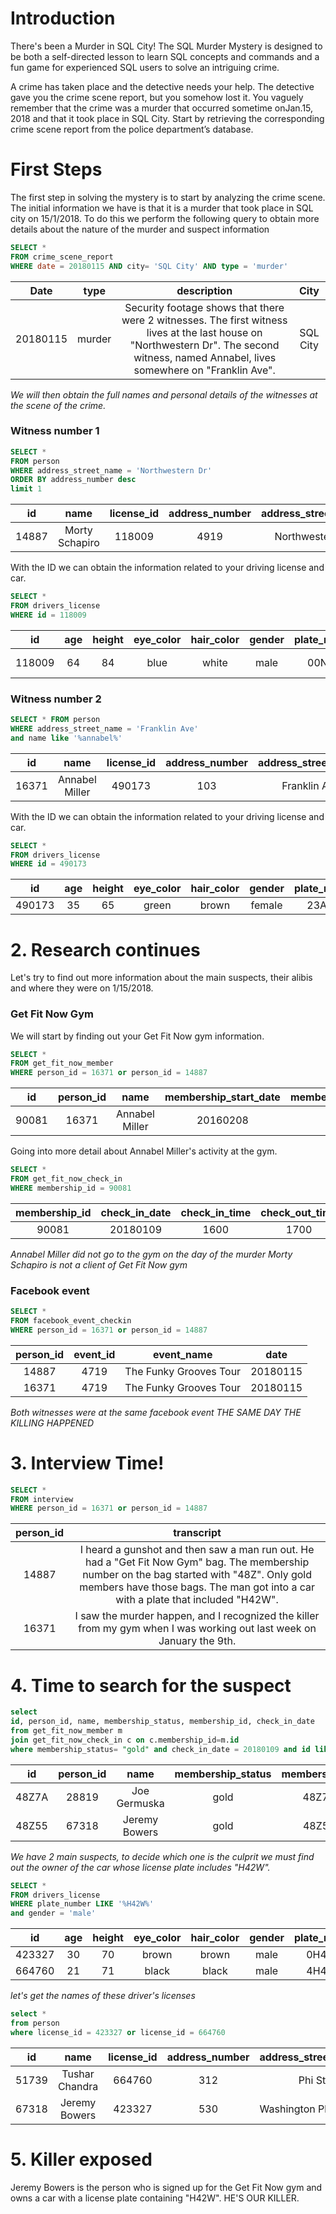 
# Introduction
There's been a Murder in SQL City! The SQL Murder Mystery is designed to be both a self-directed lesson to learn SQL concepts and commands and a fun game for experienced SQL users to solve an intriguing crime.

A crime has taken place and the detective needs your help. The detective gave you the crime scene report, but you somehow lost it. You vaguely remember that the crime was a ​murder​ that occurred sometime on ​Jan.15, 2018​ and that it took place in ​SQL City​. Start by retrieving the corresponding crime scene report from the police department’s database.

 # First Steps
 
 The first step in solving the mystery is to start by analyzing the crime scene. The initial information we have is that it is a murder that took place in SQL city on 15/1/2018. To do this we perform the following query to obtain more details about the nature of the murder and suspect information
 
 ~~~~sql
SELECT * 
FROM crime_scene_report 
WHERE date = 20180115 AND city= 'SQL City' AND type = 'murder'
~~~~
Date  | type | description | City
| :-------:   | :----:  | :-------:   | :----:    |
| 20180115	 | murder |	Security footage shows that there were 2 witnesses. The first witness lives at the last house on "Northwestern Dr". The second witness, named Annabel, lives somewhere on "Franklin Ave". | SQL City |

*We will then obtain the full names and personal details of the witnesses at the scene of the crime.*
### Witness number 1
 ~~~~sql
SELECT * 
FROM person 
WHERE address_street_name = 'Northwestern Dr' 
ORDER BY address_number desc
limit 1
~~~~
id  | name | license_id | address_number | address_street_name | ssn | 
| :-------:   | :----:  | :-------:   | :----:    | :----:    | :----:    |
14887  | Morty Schapiro | 118009 | 4919 | 	Northwestern Dr |	111564949 | 
 With the ID we can obtain the information related to your driving license and car.
 ~~~~sql
SELECT * 
FROM drivers_license 
WHERE id = 118009
~~~~
id  | age | height | eye_color | hair_color | gender | plate_number | car_make | car_model
| :-------:   | :----:  | :-------:   | :----:    | :----:    | :----:    | :----:    | :----:    | :----:    |
118009  | 64 | 84 | blue | white | male | 00NU00 | Mercedes-Benz | E-Class | 

### Witness number 2
~~~~sql
SELECT * FROM person 
WHERE address_street_name = 'Franklin Ave' 
and name like '%annabel%'   
~~~~
id  | name | license_id | address_number | address_street_name | ssn | 
| :-------:   | :----:  | :-------:   | :----:    | :----:    | :----:    |
16371  | Annabel Miller	 | 490173 | 103 | 	Franklin Ave |	318771143 | 
With the ID we can obtain the information related to your driving license and car.
 ~~~~sql
SELECT * 
FROM drivers_license 
WHERE id = 490173
~~~~
id  | age | height | eye_color | hair_color | gender | plate_number | car_make | car_model
| :-------:   | :----:  | :-------:   | :----:    | :----:    | :----:    | :----:    | :----:    | :----:    |
490173  | 35 | 65 | green | brown | female | 23AM98 | Toyota | Yaris | 

 # 2. Research continues
 Let's try to find out more information about the main suspects, their alibis and where they were on 1/15/2018.
 ### Get Fit Now Gym
 We will start by finding out your Get Fit Now gym information.
 ~~~~sql
SELECT * 
FROM get_fit_now_member 
WHERE person_id = 16371 or person_id = 14887
~~~~
 id  | person_id | name | membership_start_date | membership_status | 
| :-------:   | :----:  | :-------:   | :----:    | :----:    
 90081  | 16371 | 	Annabel Miller | 20160208 | gold |
 Going into more detail about Annabel Miller's activity at the gym.
  ~~~~sql
SELECT * 
FROM get_fit_now_check_in 
WHERE membership_id = 90081
~~~~
  membership_id  | check_in_date | check_in_time | check_out_time | 
| :-------:   | :----:  | :-------:   | :----:    |
 90081  | 20180109 | 1600 | 1700 | 
 *Annabel Miller did not go to the gym on the day of the murder*
 *Morty Schapiro is not a client of Get Fit Now gym*
 ### Facebook event
  ~~~~sql
SELECT * 
FROM facebook_event_checkin 
WHERE person_id = 16371 or person_id = 14887
~~~~
  person_id  | event_id | event_name | date | 
| :-------:   | :----:  | :-------:   | :----:    |
 14887  | 4719 | 	The Funky Grooves Tour	 | 20180115 | 
 16371  | 4719 | 	The Funky Grooves Tour	 | 20180115 | 
 *Both witnesses were at the same facebook event THE SAME DAY THE KILLING HAPPENED*
 # 3. Interview Time!
   ~~~~sql
SELECT * 
FROM interview 
WHERE person_id = 16371 or person_id = 14887
~~~~
| person_id  | transcript | 
| :-------:   | :----:  |
| 14887   | 	I heard a gunshot and then saw a man run out. He had a "Get Fit Now Gym" bag. The membership number on the bag started with "48Z". Only gold members have those bags. The man got into a car with a plate that included "H42W". | 
| 16371 | I saw the murder happen, and I recognized the killer from my gym when I was working out last week on January the 9th. |
# 4. Time to search for the suspect
   ~~~~sql
select 
id, person_id, name, membership_status, membership_id, check_in_date
from get_fit_now_member m
join get_fit_now_check_in c on c.membership_id=m.id
where membership_status= "gold" and check_in_date = 20180109 and id like '48Z%'
~~~~
 | id  | person_id | name  | membership_status |  membership_id  | check_in_date |
| :-------:   | :----:  | :-------:   | :----:  | :-------:   | :----:  |
 | 48Z7A  | 28819 | Joe Germuska  | gold |  48Z7A  | 20180109 |
 | 48Z55  | 67318 | Jeremy Bowers  | gold |  48Z55  | 20180109 |
 *We have 2 main suspects, to decide which one is the culprit we must find out the owner of the car whose license plate includes "H42W".*
 ~~~~sql
SELECT * 
FROM drivers_license 
WHERE plate_number LIKE '%H42W%'
and gender = 'male'
~~~~
id  | age | height | eye_color | hair_color | gender | plate_number | car_make | car_model
| :-------:   | :----:  | :-------:   | :----:    | :----:    | :----:    | :----:    | :----:    | :----:    |
423327  | 30 | 70 | brown | brown | male | 0H42W2 | Chevrolet | Spark LS | 
664760  | 21 | 71 | black | black | male | 4H42WR | Nissan | Altima | 
 *let's get the names of these driver's licenses*
  ~~~~sql
 select *
from person 
where license_id = 423327 or license_id = 664760
~~~~
id  | name | license_id | address_number | address_street_name | ssn | 
| :-------:   | :----:  | :-------:   | :----:    | :----:    | :----:    |
51739  | 	Tushar Chandra | 664760 | 312 | 	Phi St |	137882671 | 
67318  | Jeremy Bowers | 423327 | 530 | 	Washington Pl, Apt 3A |	871539279 | 

# 5. Killer exposed
Jeremy Bowers is the person who is signed up for the Get Fit Now gym and owns a car with a license plate containing "H42W". 
HE'S OUR KILLER.

